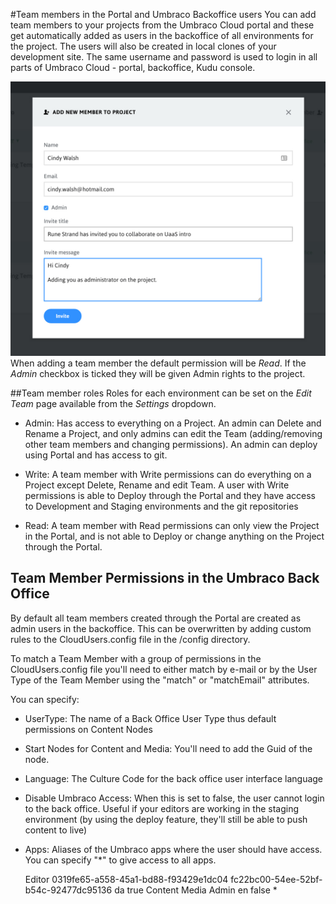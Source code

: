 #Team members in the Portal and Umbraco Backoffice users
You can add team members to your projects from the Umbraco Cloud portal and these get automatically added as users in the backoffice of all environments for the project. The users will also be created in local clones of your development site. The same username and password is used to login in all parts of Umbraco Cloud - portal, backoffice, Kudu console.

![Add team member](images/add-team-member.jpg)
When adding a team member the default permission will be *Read*. If the *Admin* checkbox is ticked they will be given Admin rights to the project.

##Team member roles
Roles for each environment can be set on the *Edit Team* page available from the *Settings* dropdown.

* Admin: Has access to everything on a Project. An admin can Delete and Rename a Project, and only admins can edit the Team (adding/removing other team members and changing permissions). An admin can deploy using Portal and has access to git.

* Write: A team member with Write permissions can do everything on a Project except Delete, Rename and edit Team. A user with Write permissions is able to Deploy through the Portal and they have access to Development and Staging environments and the git repositories

* Read: A team member with Read permissions can only view the Project in the Portal, and is not able to Deploy or change anything on the Project through the Portal.


## Team Member Permissions in the Umbraco Back Office 
By default all team members created through the Portal are created as admin users in the backoffice. This can be overwritten by adding custom rules to the CloudUsers.config file in the /config directory. 

To match a Team Member with a group of permissions in the CloudUsers.config file you'll need to either match by e-mail or by the User Type of the Team Member using the "match" or "matchEmail" attributes.

You can specify:
* UserType: The name of a Back Office User Type thus default permissions on Content Nodes
* Start Nodes for Content and Media: You'll need to add the Guid of the node.
* Language: The Culture Code for the back office user interface language
* Disable Umbraco Access: When this is set to false, the user cannot login to the back office. Useful if your editors are working in the staging environment (by using the deploy feature, they'll still be able to push content to live)
* Apps: Aliases of the Umbraco apps where the user should have access. You can specify "*" to give access to all apps.

    <PermissionGroups>
      <Group match="*">
        <UserType>Editor</UserType>
        <StartNodeContent>0319fe65-a558-45a1-bd88-f93429e1dc04</StartNodeContent>
        <StartNodeMedia>fc22bc00-54ee-52bf-b54c-92477dc95136</StartNodeMedia>
        <Language>da</Language>
        <DisableUmbracoAccess>true</DisableUmbracoAccess>
        <Apps>
          <App>Content</App>
          <App>Media</App>
        </Apps>
      </Group>
      <Group match="admin" matchEmail="@umbraco.">
        <UserType>Admin</UserType>
        <StartNodeContent></StartNodeContent>
        <StartNodeMedia></StartNodeMedia>
        <Language>en</Language>
        <DisableUmbracoAccess>false</DisableUmbracoAccess>
        <Apps>
          <App>*</App>
        </Apps>
      </Group>
    </PermissionGroups>
